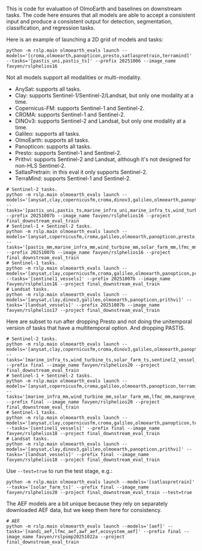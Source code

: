 This is code for evaluation of OlmoEarth and baselines on downstream tasks. The code
here ensures that all models are able to accept a consistent input and produce a
consistent output for detection, segmentation, classification, and regression tasks.

Here is an example of launching a 2D grid of models and tasks:

```
python -m rslp.main olmoearth_evals launch --models='[croma,olmoearth,panopticon,presto,satlaspretrain,terramind]' --tasks='[pastis_uni,pastis_ts]' --prefix 20251006 --image_name favyen/rslphelios16
```

Not all models support all modalities or multi-modality.

- AnySat: supports all tasks.
- Clay: supports Sentinel-1/Sentinel-2/Landsat, but only one modality at a time.
- Copernicus-FM: supports Sentinel-1 and Sentinel-2.
- CROMA: supports Sentinel-1 and Sentinel-2.
- DINOv3: supports Sentinel-2 and Landsat, but only one modality at a time.
- Galileo: supports all tasks.
- OlmoEarth: supports all tasks.
- Panopticon: supports all tasks.
- Presto: supports Sentinel-1 and Sentinel-2.
- Prithvi: supports Sentinel-2 and Landsat, although it's not designed for non-HLS Sentinel-2.
- SatlasPretrain: in this eval it only supports Sentinel-2.
- TerraMind: supports Sentinel-1 and Sentinel-2.

```
# Sentinel-2 tasks.
python -m rslp.main olmoearth_evals launch --models='[anysat,clay,copernicusfm,croma,dinov3,galileo,olmoearth,panopticon,presto,prithvi,satlaspretrain,terramind]' --tasks='[pastis_uni,pastis_ts,marine_infra_uni,marine_infra_ts,wind_turbine_uni,wind_turbine_ts,solar_farm_uni,solar_farm_ts,sentinel2_vessel_length,sentinel2_vessel_type,sentinel2_vessels,lfmc_uni,lfmc_ts,mangrove_uni,mangrove_ts,forest_loss_driver,awf_ts,nandi_ts,ecosystem]' --prefix 20251007b --image_name favyen/rslphelios16 --project final_downstream_eval_train
# Sentinel-1 + Sentinel-2 tasks.
python -m rslp.main olmoearth_evals launch --models='[anysat,copernicusfm,croma,galileo,olmoearth,panopticon,presto,terramind]' --tasks='[pastis_mm,marine_infra_mm,wind_turbine_mm,solar_farm_mm,lfmc_mm,mangrove_mm,awf_mm,nandi_mm]' --prefix 20251007b --image_name favyen/rslphelios16 --project final_downstream_eval_train
# Sentinel-1 tasks.
python -m rslp.main olmoearth_evals launch --models='[anysat,clay,copernicusfm,croma,galileo,olmoearth,panopticon,presto,terramind]' --tasks='[sentinel1_vessels]' --prefix 20251007b --image_name favyen/rslphelios16 --project final_downstream_eval_train
# Landsat tasks.
python -m rslp.main olmoearth_evals launch --models='[anysat,clay,dinov3,galileo,olmoearth,panopticon,prithvi]' --tasks='[landsat_vessels]' --prefix 20251007b --image_name favyen/rslphelios17 --project final_downstream_eval_train
```

Here are subset to run after dropping Presto and not doing the unitemporal version of
tasks that have a multitemporal option. And dropping PASTIS.

```
# Sentinel-2 tasks.
python -m rslp.main olmoearth_evals launch --models='[anysat,clay,copernicusfm,croma,dinov3,galileo,olmoearth,panopticon,prithvi,satlaspretrain,terramind]' --tasks='[marine_infra_ts,wind_turbine_ts,solar_farm_ts,sentinel2_vessel_length,sentinel2_vessel_type,sentinel2_vessels,lfmc_ts,mangrove_ts,forest_loss_driver,awf_ts,nandi_ts,ecosystem]' --prefix final --image_name favyen/rslphelios20 --project final_downstream_eval_train
# Sentinel-1 + Sentinel-2 tasks.
python -m rslp.main olmoearth_evals launch --models='[anysat,copernicusfm,croma,galileo,olmoearth,panopticon,terramind]' --tasks='[marine_infra_mm,wind_turbine_mm,solar_farm_mm,lfmc_mm,mangrove_mm,awf_mm,nandi_mm]' --prefix final --image_name favyen/rslphelios20 --project final_downstream_eval_train
# Sentinel-1 tasks.
python -m rslp.main olmoearth_evals launch --models='[anysat,clay,copernicusfm,croma,galileo,olmoearth,panopticon,terramind]' --tasks='[sentinel1_vessels]' --prefix final --image_name favyen/rslphelios18 --project final_downstream_eval_train
# Landsat tasks.
python -m rslp.main olmoearth_evals launch --models='[anysat,clay,dinov3,galileo,olmoearth,panopticon,prithvi]' --tasks='[landsat_vessels]' --prefix final --image_name favyen/rslphelios18 --project final_downstream_eval_train
```

Use `--test=true` to run the test stage, e.g.:

```
python -m rslp.main olmoearth_evals launch --models='[satlaspretrain]' --tasks='[solar_farm_ts]' --prefix final --image_name favyen/rslphelios20 --project final_downstream_eval_train --test=true
```

The AEF models are a bit unique because they rely on separately downloaded AEF data, but we keep them here for consistency.
```
# AEF
python -m rslp.main olmoearth_evals launch --models='[aef]' --tasks='[nandi_aef,lfmc_aef,awf_aef,ecosystem_aef]' --prefix final --image_name favyen/rslpomp20251022a --project final_downstream_eval_train
```
